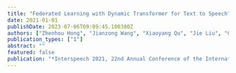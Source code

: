 ```yaml
---
title: "Federated Learning with Dynamic Transformer for Text to Speech"
date: 2021-01-01
publishDate: 2023-07-06T09:09:45.100380Z
authors: ["Zhenhou Hong", "Jianzong Wang", "Xiaoyang Qu", "Jie Liu", "Chendong Zhao", "Jing Xiao"]
publication_types: ["1"]
abstract: ""
featured: false
publication: "*Interspeech 2021, 22nd Annual Conference of the International Speech Communication Association, Brno, Czechia, 30 August - 3 September 2021*"
---
```


